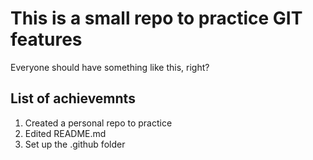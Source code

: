 # This is a small repo to practice GIT features

Everyone should have something like this, right?

## List of achievemnts

1. Created a personal repo to practice
2. Edited README.md
3. Set up the .github folder


